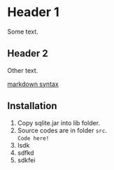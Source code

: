 # Header 1
Some text.
## Header 2
Other text.

[markdown syntax](https://www.markdownguide.org/basic-syntax)

## Installation
1. Copy sqlite.jar into lib folder.
2. Source codes are in folder `src`.  
<code>Code here!</code>
3. lsdk
4. sdfkd
5. sdkfei